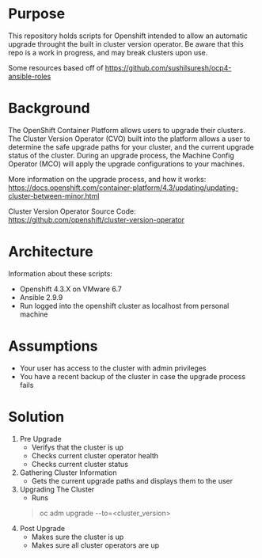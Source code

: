 # Purpose

This repository holds scripts for Openshift intended to allow an automatic upgrade throught the built in cluster version operator. Be aware that this repo is a work in progress, and may break clusters upon use.

Some resources based off of https://github.com/sushilsuresh/ocp4-ansible-roles

# Background

The OpenShift Container Platform allows users to upgrade their clusters. The Cluster Version Operator (CVO) built into the platform allows a user to determine the safe upgrade paths for your cluster, and the current upgrade status of the cluster. During an upgrade process, the Machine Config Operator (MCO) will apply the upgrade configurations to your machines.

More information on the upgrade process, and how it works: https://docs.openshift.com/container-platform/4.3/updating/updating-cluster-between-minor.html

Cluster Version Operator Source Code: https://github.com/openshift/cluster-version-operator

# Architecture

Information about these scripts:
* Openshift 4.3.X on VMware 6.7
* Ansible 2.9.9
* Run logged into the openshift cluster as localhost from personal machine

# Assumptions

* Your user has access to the cluster with admin privileges
* You have a recent backup of the cluster in case the upgrade process fails

# Solution

1. Pre Upgrade
    * Verifys that the cluster is up
    * Checks current cluster operator health
    * Checks current cluster status
2. Gathering Cluster Information
    * Gets the current upgrade paths and displays them to the user
3. Upgrading The Cluster
    * Runs
    > oc adm upgrade --to=<cluster_version>
4. Post Upgrade
    * Makes sure the cluster is up
    * Makes sure all cluster operators are up
